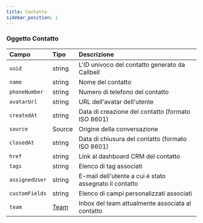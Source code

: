 ```yaml
---
title: Contatto
sidebar_position: 1
---
```


### Oggetto Contatto

| Campo          | Tipo              | Descrizione                                       |
| :------------- | :---------------- | :------------------------------------------------ |
| `uuid`         | string            | L'ID univoco del contatto generato da Callbell     |
| `name`         | string            | Nome del contatto                                 |
| `phoneNumber`  | string            | Numero di telefono del contatto                   |
| `avatarUrl`    | string            | URL dell'avatar dell'utente                       |
| `createdAt`    | string            | Data di creazione del contatto (formato ISO 8601) |
| `source`       | Source            | Origine della conversazione                       |
| `closedAt`     | string            | Data di chiusura del contatto (formato ISO 8601)  |
| `href`         | string            | Link al dashboard CRM del contatto                |
| `tags`         | string            | Elenco di tag associati                           |
| `assignedUser` | string            | E-mail dell'utente a cui è stato assegnato il contatto |
| `customFields` | string            | Elenco di campi personalizzati associati          |
| `team`         | [Team](./team.md) | Inbox del team attualmente associata al contatto  |